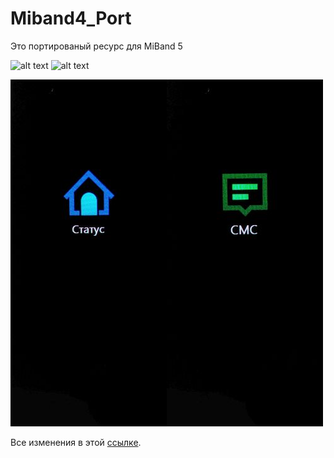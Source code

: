 # Miband4_Port
Это портированый  ресурс для MiBand 5 

![alt text](https://img.shields.io/badge/release-0.2-green)
![alt text](https://img.shields.io/badge/ONLY-MIBAND%205-red)

![alt text](https://github.com/luckusmi/Miband4_Port/blob/Main/Photos/20230824_111252.jpg)![alt text](https://github.com/luckusmi/Miband4_Port/blob/Main/Photos/20230824_111302.jpg)


Все изменения в этой [ссылке](https://github.com/luckusmi/Miband4_Port/blob/Main/Edit.md).

